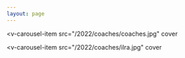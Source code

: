 ```yaml
---
layout: page
---
```

<VPTeamPage>
  <VPTeamPageTitle>
    <template #title>
      2022 Coaches
    </template>
    <template #lead>
      Our Brave Coaches, bringing order to an otherwise unorderly ordeal.
    </template>
  </VPTeamPageTitle>

<v-carousel
    cycle
    height="600"
    hide-delimiter-background
    show-arrows="hover"
    >
  <v-carousel-item
    src="/2022/coaches/coaches.jpg"
    cover
  ></v-carousel-item>

  <v-carousel-item
    src="/2022/coaches/ilra.jpg"
    cover
  ></v-carousel-item>

</v-carousel>

  <VPTeamPageSection>
    <!-- <template #title>Our Shops</template> -->
    <!-- <template #lead>...</template> -->
    <template #members>
      <VPTeamMembers size="medium" :members="coaches" />
    </template>
  </VPTeamPageSection>
</VPTeamPage>


<script setup>
import {
  VPTeamPage,
  VPTeamPageTitle,
  VPTeamMembers,
  VPTeamPageSection
} from 'vitepress/theme'

const coaches = [
  {
    avatar: '/coaches/greg-giles_2021.png',
    name: 'Greg Giles',
    title: 'Head Coach',
    links: [
      { icon: 'github', link: 'https://github.com/greggiles' },
      { icon: 'instagram', link: 'https://www.instagram.com/giles.greg/' },
      { icon: 'facebook', link: 'https://www.facebook.com/gregory.p.giles/' },
      { icon: 'twitter', link: 'https://twitter.com/the_greggiles' },
      
    ]
  },
{    avatar: 'https://www.gravatar.com/avatar/718304adad737b7fd6d0b82be506f0bd?s=300',  name: 'James Abington'  },
{    avatar: 'https://www.gravatar.com/avatar/0da3428d3e06166a9c94d3b25a0ff9b9?s=300',  name: 'Jamie Adams'  },
{    avatar: 'https://www.gravatar.com/avatar/c7ff5b1e6ae6bf413b500e97277dbae2?s=300',  name: 'Brian Babas'  },
{    avatar: 'https://www.gravatar.com/avatar/53aa02a25eafece8fd046eb24cd44ede?s=300',  name: 'Melissa Babas'  },
{    avatar: 'https://www.gravatar.com/avatar/edb25fc2b76e5e75af3a08c5633019f6?s=300',  name: 'Eric Banas'  },
{    avatar: 'https://www.gravatar.com/avatar/3acc838830607f68b551b00e0107c0eb?s=300',  name: 'Collin Beck'  },
{    avatar: 'https://www.gravatar.com/avatar/2b847683c7c887ab561a2580027c9312?s=300',  name: 'Heather Beck'  },
{    avatar: 'https://www.gravatar.com/avatar/9c99d2c2320bf93f036beb29ab1e6c49?s=300',  name: 'Jerome Beck'  },
{    avatar: 'https://www.gravatar.com/avatar/fd4a1b3b0ddce5e12986d8d66a132b73?s=300',  name: 'Brenda Bell'  },
{    avatar: 'https://www.gravatar.com/avatar/3bd1a2874278eb8724e0bab151750776?s=300',  name: 'Caleb Coddington'  },
{    avatar: 'https://www.gravatar.com/avatar/bee5fb538a15e12ff812c236a3dda1c5?s=300',  name: 'Joseph Cranston'  },
{    avatar: 'https://www.gravatar.com/avatar/6f7036f66e728c190f66d1c2f2383cb0?s=300',  name: 'Allen Day'  },
{    avatar: 'https://www.gravatar.com/avatar/12eac53488a94f21a6624739d115952c?s=300',  name: 'Jill Day'  },
{    avatar: 'https://www.gravatar.com/avatar/0c236013bda2b7889a1173e45e5b7528?s=300',  name: 'Joseph Diamond'  },
{    avatar: 'https://www.gravatar.com/avatar/d5b029d86f293899af09559417ad7123?s=300',  name: 'James Droese'  },
{    avatar: 'https://www.gravatar.com/avatar/5f088e96c119fcece36eae2ef2a31c0e?s=300',  name: 'Kurt Droese'  },
{    avatar: 'https://www.gravatar.com/avatar/be82fc30e3ccbaae7fc66ebcf5cfabc8?s=300',  name: 'Aaron Frey'  },
{    avatar: 'https://www.gravatar.com/avatar/641aee9b0c58c4402b87104f15f351dc?s=300',  name: 'Jodie Giles'  },
{    avatar: 'https://www.gravatar.com/avatar/c9423813753bef100c03457c3a8a3efc?s=300',  name: 'Bryan Guldi'  },
{    avatar: 'https://www.gravatar.com/avatar/16f5531ec8869885237c9c98dc92aaec?s=300',  name: 'Adam Haberkorn'  },
{    avatar: 'https://www.gravatar.com/avatar/a358b3fa301bda67fcd7372ec983165d?s=300',  name: 'Denis Hall'  },
{    avatar: 'https://www.gravatar.com/avatar/be922b47f56c3555e9685ef383807e88?s=300',  name: 'Randall Hodder'  },
{    avatar: 'https://www.gravatar.com/avatar/5cb9d4f5e0b24d990d04d82dbe319c80?s=300',  name: 'Bill Italia'  },
{    avatar: 'https://www.gravatar.com/avatar/922fe8aa1266c38f271db87906af69db?s=300',  name: 'Will Italia'  },
{    avatar: 'https://www.gravatar.com/avatar/98881f89c6e5526f853bf4690f4459e4?s=300',  name: 'Chuck Jarrett'  },
{    avatar: 'https://www.gravatar.com/avatar/939c303f8a52e7ba4477683053672f2f?s=300',  name: 'Michelle Jarrett'  },
{    avatar: 'https://www.gravatar.com/avatar/6a8012895824b712b13bb0f12b24e57c?s=300',  name: 'Kosta Kontoyiannakis'  },
{    avatar: 'https://www.gravatar.com/avatar/a26dbcf957758837a00acca726ca80c0?s=300',  name: 'TJ Koppmann'  },
{    avatar: 'https://www.gravatar.com/avatar/a025049a42fa4efe0660518556ff0509?s=300',  name: 'Lawrence Kowalski'  },
{    avatar: 'https://www.gravatar.com/avatar/307ba3acb18a944335f842f931619dec?s=300',  name: 'Michelle Le Feve'  },
{    avatar: 'https://www.gravatar.com/avatar/44103b214d0ffd82c7bb757d884a6ffb?s=300',  name: 'Robert LeFeve'  },
{    avatar: 'https://www.gravatar.com/avatar/7f0ccd29e17d59705ec787276a9bc12a?s=300',  name: 'John Lukasik Jr'  },
{    avatar: 'https://www.gravatar.com/avatar/444ae6b5b7fb16b64f6afcaffd186118?s=300',  name: 'Andrew Mack'  },
{    avatar: 'https://www.gravatar.com/avatar/50c657daf8ac5e311d26711c54c89f06?s=300',  name: 'Jeremy Mack'  },
{    avatar: 'https://www.gravatar.com/avatar/fedca1b33079a3dd6d63438fe45f7310?s=300',  name: 'Paige Mcfall'  },
{    avatar: 'https://www.gravatar.com/avatar/88207f7ffd5ed0b9c21f74983a966d27?s=300',  name: 'Daniel McMillan'  },
{    avatar: 'https://www.gravatar.com/avatar/854c9603f68f855ec6f1d90308228813?s=300',  name: 'Jeff Milton'  },
{    avatar: 'https://www.gravatar.com/avatar/06698bc1a52c579a839b90103a3c0e80?s=300',  name: 'Daniel Molnar'  },
{    avatar: 'https://www.gravatar.com/avatar/6910342e7a356969732ec37e69e9ebf6?s=300',  name: 'Evelyn Money'  },
{    avatar: 'https://www.gravatar.com/avatar/b965761f98f0b8e88dff4548aedbb992?s=300',  name: 'Jack Money'  },
{    avatar: 'https://www.gravatar.com/avatar/912fc722b3082f42e49dba0924952a8d?s=300',  name: 'Andrea Pobocik'  },
{    avatar: 'https://www.gravatar.com/avatar/c3f1bfbfdf18e2aac35b3015f86bc1bd?s=300',  name: 'Jake Pobocik'  },
{    avatar: 'https://www.gravatar.com/avatar/8828226be32ad6e8dc7d4e16868905a7?s=300',  name: 'Jeff Poirier'  },
{    avatar: 'https://www.gravatar.com/avatar/4976761ce7d45ad42727a6afce48b434?s=300',  name: 'Adam Post'  },
{    avatar: 'https://www.gravatar.com/avatar/1f85226ffe8e8ff257cce98a794e652e?s=300',  name: 'Melanie Post'  },
{    avatar: 'https://www.gravatar.com/avatar/8c089e9bd8a30e92c30bd0f348849bba?s=300',  name: 'Kevin Riley'  },
{    avatar: 'https://www.gravatar.com/avatar/c466974c60552807bd04e4b0d78bab66?s=300',  name: 'Christopher Rochowiak'  },
{    avatar: 'https://www.gravatar.com/avatar/29835dac65eaec9df984b118f94e587d?s=300',  name: 'Andrew Showerman'  },
{    avatar: 'https://www.gravatar.com/avatar/1904c78ac06d1131973222610f2658a6?s=300',  name: 'Scott Simpson'  },
{    avatar: 'https://www.gravatar.com/avatar/88db58d6cf2fb7c83f43ced45e79b443?s=300',  name: 'Lamberto Smigliani'  },
{    avatar: 'https://www.gravatar.com/avatar/bb4c9b9f77e8ba73f53b0e02a18faf1a?s=300',  name: 'Lorelei Smith'  },
{    avatar: 'https://www.gravatar.com/avatar/2d4205e982856208f5f9702f0d823d4e?s=300',  name: 'Shawn Tyrrell'  },
{    avatar: 'https://www.gravatar.com/avatar/f74347d7475ac38a79c9e54b7b946ce6?s=300',  name: 'TJ Tyrrell'  },
{    avatar: 'https://www.gravatar.com/avatar/76c23bfbc572f58475ff08d17fe8f683?s=300',  name: 'Brandon Vince'  },
{    avatar: 'https://www.gravatar.com/avatar/5d3c0c5cb4b9dc973c720bd583eebefe?s=300',  name: 'Libby Vince'  },
{    avatar: 'https://www.gravatar.com/avatar/72ea691a59582926c081656935f49db1?s=300',  name: 'Aaron Vogt'  },
{    avatar: 'https://www.gravatar.com/avatar/d6026ce756409d583a4dcdd26dcfa572?s=300',  name: 'Irene Voss'  },
{    avatar: 'https://www.gravatar.com/avatar/7633c66762b0a5fc6bb00b1dca5687c0?s=300',  name: 'Corey Wallace'  },
{    avatar: 'https://www.gravatar.com/avatar/cbc5174fff202aab8996d33c793be987?s=300',  name: 'Belinda Wirth'  },
]
</script>